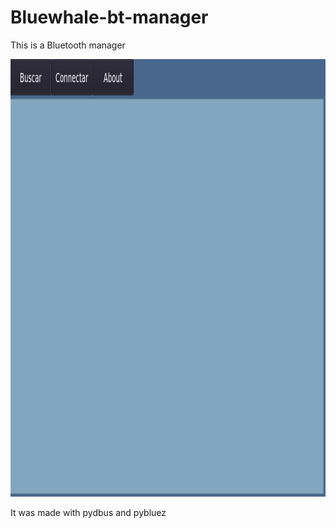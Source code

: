 # Bluewhale-bt-manager

This is a Bluetooth manager 

<img src="https://github.com/Benqui/Bluewhale-bt-manager/blob/main/bluewhaleImag.png" width="1000" height="700">

It was made with pydbus and pybluez
